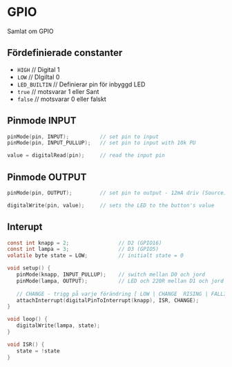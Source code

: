 # GPIO
Samlat om GPIO

## Fördefinierade constanter
* ```HIGH```                  // Digital 1
* ```LOW```                   // DIgiltal 0
* ```LED_BUILTIN```           // Definierar pin för inbyggd LED
* ```true```                  // motsvarar 1 eller Sant
* ```false```                 // motsvarar 0 eller falskt

## Pinmode INPUT
```c
pinMode(pin, INPUT);          // set pin to input
pinMode(pin, INPUT_PULLUP);   // set pin to input with 10k PU

value = digitalRead(pin);     // read the input pin
```

## Pinmode OUTPUT
```c
pinMode(pin, OUTPUT);         // set pin to output - 12mA driv (Source) ~20mA jord (Sink)

digitalWrite(pin, value);     // sets the LED to the button's value
```

## Interupt
```c
const int knapp = 2;                // D2 (GPIO16)
const int lampa = 3;                // D3 (GPIO5)
volatile byte state = LOW;          // initialt state = 0

void setup() {
   pinMode(knapp, INPUT_PULLUP);    // switch mellan D0 och jord
   pinMode(lampa, OUTPUT);          // LED och 220R mellan D1 och jord
   
   // CHANGE - trigg på varje förändring [ LOW | CHANGE  RISING | FALLING | HIGH ]
   attachInterrupt(digitalPinToInterrupt(knapp), ISR, CHANGE);
}

void loop() {
   digitalWrite(lampa, state);
}

void ISR() {
   state = !state
}
```
